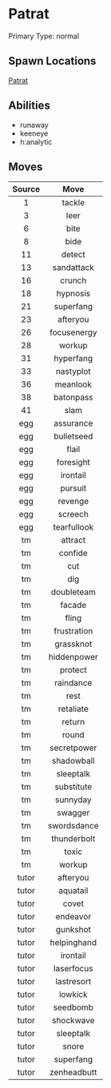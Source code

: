# Patrat  
Primary Type: normal  
  
## Spawn Locations  
[Patrat](/data/spawn_presets/patrat.md)  
  
## Abilities  
  * runaway
  * keeneye
  * h:analytic
  
  
## Moves  
  
| Source | Move |  
|:---:|:---:|  
| 1 | tackle |  
| 3 | leer |  
| 6 | bite |  
| 8 | bide |  
| 11 | detect |  
| 13 | sandattack |  
| 16 | crunch |  
| 18 | hypnosis |  
| 21 | superfang |  
| 23 | afteryou |  
| 26 | focusenergy |  
| 28 | workup |  
| 31 | hyperfang |  
| 33 | nastyplot |  
| 36 | meanlook |  
| 38 | batonpass |  
| 41 | slam |  
| egg | assurance |  
| egg | bulletseed |  
| egg | flail |  
| egg | foresight |  
| egg | irontail |  
| egg | pursuit |  
| egg | revenge |  
| egg | screech |  
| egg | tearfullook |  
| tm | attract |  
| tm | confide |  
| tm | cut |  
| tm | dig |  
| tm | doubleteam |  
| tm | facade |  
| tm | fling |  
| tm | frustration |  
| tm | grassknot |  
| tm | hiddenpower |  
| tm | protect |  
| tm | raindance |  
| tm | rest |  
| tm | retaliate |  
| tm | return |  
| tm | round |  
| tm | secretpower |  
| tm | shadowball |  
| tm | sleeptalk |  
| tm | substitute |  
| tm | sunnyday |  
| tm | swagger |  
| tm | swordsdance |  
| tm | thunderbolt |  
| tm | toxic |  
| tm | workup |  
| tutor | afteryou |  
| tutor | aquatail |  
| tutor | covet |  
| tutor | endeavor |  
| tutor | gunkshot |  
| tutor | helpinghand |  
| tutor | irontail |  
| tutor | laserfocus |  
| tutor | lastresort |  
| tutor | lowkick |  
| tutor | seedbomb |  
| tutor | shockwave |  
| tutor | sleeptalk |  
| tutor | snore |  
| tutor | superfang |  
| tutor | zenheadbutt |  
  
